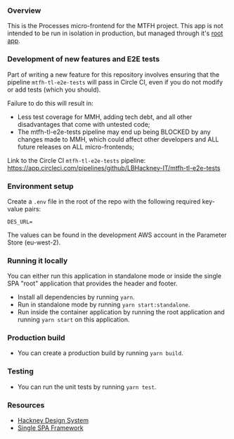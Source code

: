 ### Overview

This is the Processes micro-frontend for the MTFH project. This app is not intended to be
run in isolation in production, but managed through it's
[root app](https://github.com/LBHackney-IT/mtfh-frontend-root).

### Development of new features and E2E tests

Part of writing a new feature for this repository involves ensuring that the pipeline
`mtfh-tl-e2e-tests` will pass in Circle CI, even if you do not modify or add tests (which
you should).

Failure to do this will result in:

- Less test coverage for MMH, adding tech debt, and all other disadvantages that come with
  untested code;
- The mtfh-tl-e2e-tests pipeline may end up being BLOCKED by any changes made to MMH,
  which could affect other developers and ALL future releases on ALL micro-frontends;

Link to the Circle CI `mtfh-tl-e2e-tests` pipeline:
https://app.circleci.com/pipelines/github/LBHackney-IT/mtfh-tl-e2e-tests

### Environment setup

Create a `.env` file in the root of the repo with the following required key-value pairs:

```env
DES_URL=
```

The values can be found in the development AWS account in the Parameter Store (eu-west-2).

### Running it locally

You can either run this application in standalone mode or inside the single SPA "root"
application that provides the header and footer.

- Install all dependencies by running `yarn`.
- Run in standalone mode by running `yarn start:standalone`.
- Run inside the container application by running the root application and running
  `yarn start` on this application.

### Production build

- You can create a production build by running `yarn build`.

### Testing

- You can run the unit tests by running `yarn test`.

### Resources

- [Hackney Design System](https://design-system.hackney.gov.uk/)
- [Single SPA Framework](https://single-spa.js.org/)
